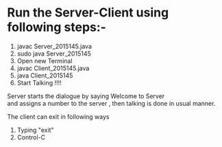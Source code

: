 # Run the Server-Client using following steps:-
1. javac Server_2015145.java
2. sudo java Server_2015145 <port number>
3. Open new Terminal
4. javac Client_2015145.java
5. java Client_2015145 <hostname> <port number>
6. Start Talking !!!!

Server starts the dialogue by saying Welcome to Server<br>
and assigns a number to the server , then talking is done
in usual manner.

The client can exit in following ways
1.  Typing "exit"
2.  Control-C
